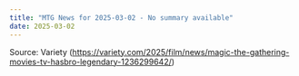 ```yaml
---
title: "MTG News for 2025-03-02 - No summary available"
date: 2025-03-02
---
```




Source: Variety (https://variety.com/2025/film/news/magic-the-gathering-movies-tv-hasbro-legendary-1236299642/)
